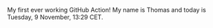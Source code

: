 My first ever working GitHub Action!
My name is Thomas and today is Tuesday, 9 November, 13:29 CET. 
